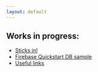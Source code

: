 ```yaml
---
layout: default
---
```


## Works in progress:
* [Sticks in!](sticks-in/)
* [Firebase Quickstart DB sample](database/)
* [Useful links](links.md)
